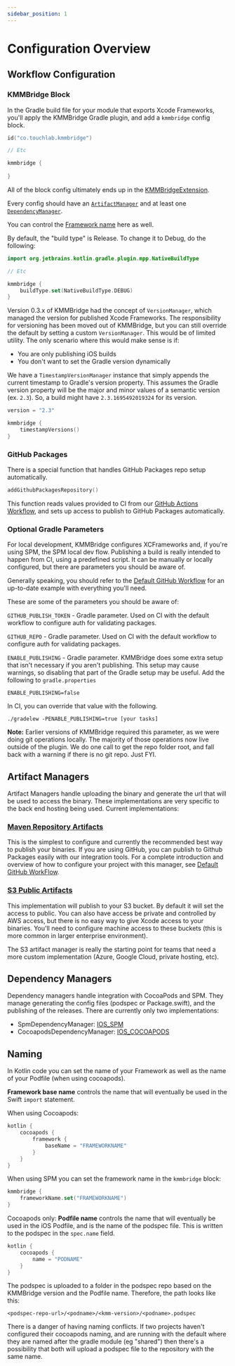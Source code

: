 ```yaml
---
sidebar_position: 1
---
```


# Configuration Overview

## Workflow Configuration

### KMMBridge Block

In the Gradle build file for your module that exports Xcode Frameworks, you'll apply the KMMBridge Gradle plugin, and add a `kmmbridge` config block.

```kotlin
id("co.touchlab.kmmbridge")

// Etc

kmmbridge {
    
}
```

All of the block config ultimately ends up in the [KMMBridgeExtension](https://github.com/touchlab/KMMBridge/blob/main/kmmbridge/src/main/kotlin/KmmBridgeExtension.kt#L40). 

Every config should have an [`ArtifactManager`](#artifact-managers) and at least one [`DependencyManager`](#dependency-managers).

You can control the [Framework name](#naming) here as well.

By default, the "build type" is Release. To change it to Debug, do the following:

```kotlin
import org.jetbrains.kotlin.gradle.plugin.mpp.NativeBuildType

// Etc

kmmbridge {
    buildType.set(NativeBuildType.DEBUG)
}
```

Version 0.3.x of KMMBridge had the concept of `VersionManager`, which managed the version for published Xcode Frameworks. The responsibility for versioning has been moved out of KMMBridge, but you can still override the default by setting a custom `VersionManager`. This would be of limited utility. The only scenario where this would make sense is if:

* You are only publishing iOS builds
* You don't want to set the Gradle version dynamically

We have a `TimestampVersionManager` instance that simply appends the current timestamp to Gradle's version property. This assumes the Gradle version property will be the major and minor values of a semantic version (ex. `2.3`). So, a build might have `2.3.1695492019324` for its version.

```kotlin
version = "2.3"

kmmbridge {
    timestampVersions()
}
```

### GitHub Packages

There is a special function that handles GitHub Packages repo setup automatically.

```kotlin
addGithubPackagesRepository()
```

This function reads values provided to CI from our [GitHub Actions Workflow](../DEFAULT_GITHUB_FLOW.md), and sets up access to publish to GitHub Packages automatically.

### Optional Gradle Parameters

For local development, KMMBridge configures XCFrameworks and, if you're using SPM, the SPM local dev flow. Publishing a build is really intended to happen from CI, using a predefined script. It can be manually or locally configured, but there are parameters you should be aware of.

Generally speaking, you should refer to the [Default GitHub Workflow](../DEFAULT_GITHUB_FLOW.md) for an up-to-date example with everything you'll need.

These are some of the parameters you should be aware of:

`GITHUB_PUBLISH_TOKEN` - Gradle parameter. Used on CI with the default workflow to configure auth for validating packages.

`GITHUB_REPO` - Gradle parameter. Used on CI with the default workflow to configure auth for validating packages.

`ENABLE_PUBLISHING` - Gradle parameter. KMMBridge does some extra setup that isn't necessary if you aren't publishing. This setup may cause warnings, so disabling that part of the Gradle setup may be useful. Add the following to `gradle.properties`

```
ENABLE_PUBLISHING=false
```

In CI, you can override that value with the following.

```shell
./gradelew -PENABLE_PUBLISHING=true [your tasks]
```

**Note:** Earlier versions of KMMBridge required this parameter, as we were doing git operations locally. The majority of those operations now live outside of the plugin. We do one call to get the repo folder root, and fall back with a warning if there is no git repo. Just FYI.

## Artifact Managers

Artifact Managers handle uploading the binary and generate the url that will be used to access the binary. These implementations are very specific to the back end hosting being used. Current implementations:

### [Maven Repository Artifacts](../artifacts/MAVEN_REPO_ARTIFACTS)

This is the simplest to configure and currently the recommended best way to publish your binaries. If you are using GitHub, you can publish to Github Packages easily with our integration tools. For a complete introduction and overview of how to configure your project with this manager, see [Default GitHub WorkFlow](../DEFAULT_GITHUB_FLOW.md).

### [S3 Public Artifacts](../artifacts/S3_PUBLIC_ARTIFACTS.md)

This implementation will publish to your S3 bucket. By default it will set the access to public. You can also have access be private and controlled by AWS access, but there is no easy way to give Xcode access to your binaries. You'll need to configure machine access to these buckets (this is more common in larger enterprise environment).

The S3 artifact manager is really the starting point for teams that need a more custom implementation (Azure, Google Cloud, private hosting, etc).

## Dependency Managers

Dependency managers handle integration with CocoaPods and SPM. They manage generating the config files (podspec or Package.swift), and the publishing of the releases. There are currently only two implementations:

* SpmDependencyManager: [IOS_SPM](../spm/01_IOS_SPM.md)
* CocoapodsDependencyManager: [IOS_COCOAPODS](../cocoapods/01_IOS_COCOAPODS.md)

## Naming

In Kotlin code you can set the name of your Framework as well as the name of your Podfile (when using cocoapods).

**Framework base name** controls the name that will eventually be used in the Swift `import` statement.

When using Cocoapods:

```kotlin
kotlin {
    cocoapods {
        framework {
            baseName = "FRAMEWORKNAME"
        }
    }
}
```

When using SPM you can set the framework name in the `kmmbridge` block:

```kotlin
kmmbridge {
    frameworkName.set("FRAMEWORKNAME")
}
```

Cocoapods only:
**Podfile name** controls the name that will eventually be used in the iOS Podfile, and is the name of the podspec file. This is written to the podspec in the `spec.name` field.

```kotlin
kotlin {
    cocoapods {
        name = "PODNAME"
    }
}
```

The podspec is uploaded to a folder in the podspec repo based on the KMMBridge version and the Podfile name. Therefore, the path looks like this:
```
<podspec-repo-url>/<podname>/<kmm-version>/<podname>.podspec
```

There is a danger of having naming conflicts. If two projects haven't configured their cocoapods naming, and are running with the default where they are named after the gradle module (eg "shared") then there's a possibility that both will upload a podspec file to the repository with the same name.
